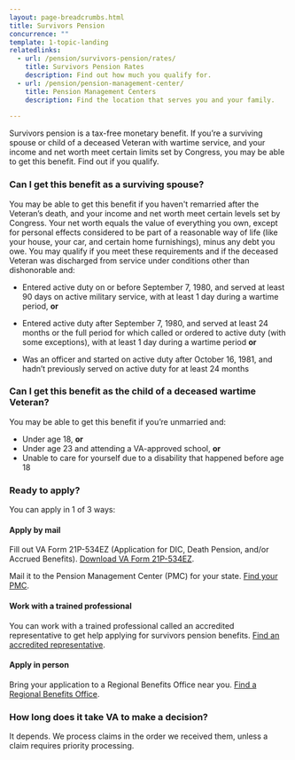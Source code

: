 ```yaml
---
layout: page-breadcrumbs.html
title: Survivors Pension
concurrence: "" 
template: 1-topic-landing
relatedlinks: 
  - url: /pension/survivors-pension/rates/
    title: Survivors Pension Rates
    description: Find out how much you qualify for.
  - url: /pension/pension-management-center/
    title: Pension Management Centers
    description: Find the location that serves you and your family. 
    
---
```


<div class="va-introtext">

Survivors pension is a tax-free monetary benefit. If you’re a surviving spouse or child of a deceased Veteran with wartime service, and your income and net worth meet certain limits set by Congress, you may be able to get this benefit. Find out if you qualify. 

</div>

<div class="feature" markdown=“1”>

### Can I get this benefit as a surviving spouse?

You may be able to get this benefit if you haven't remarried after the Veteran’s death, and your income and net worth meet certain levels set by Congress. Your net worth equals the value of everything you own, except for personal effects considered to be part of a reasonable way of life (like your house, your car, and certain home furnishings), minus any debt you owe. You may qualify if you meet these requirements and if the deceased Veteran was discharged from service under conditions other than dishonorable and:

- Entered active duty on or before September 7, 1980, and served at least 90 days on active military service, with at least 1 day during a wartime period, **or**

- Entered active duty after September 7, 1980, and served at least 24 months or the full period for which called or ordered to active duty (with some exceptions), with at least 1 day during a wartime period **or**

- Was an officer and started on active duty after October 16, 1981, and hadn’t previously served on active duty for at least 24 months


### Can I get this benefit as the child of a deceased wartime Veteran?

You may be able to get this benefit if you’re unmarried and: 
- Under age 18, **or**
- Under age 23 and attending a VA-approved school, **or**
- Unable to care for yourself due to a disability that happened before age 18

</div>

### Ready to apply? 

You can apply in 1 of 3 ways:

#### Apply by mail

Fill out VA Form 21P-534EZ (Application for DIC, Death Pension, and/or Accrued Benefits). [Download VA Form 21P-534EZ](http://vbaw.vba.va.gov/bl/20/cio/20s5/forms/VBA-21P-534EZ-ARE.pdf). 

Mail it to the Pension Management Center (PMC) for your state. [Find your PMC](/pension/pension-management-center/). 

#### Work with a trained professional

You can work with a trained professional called an accredited representative to get help applying for survivors pension benefits. [Find an accredited representative](/disability-benefits/apply/help/).

#### Apply in person

Bring your application to a Regional Benefits Office near you. [Find a Regional Benefits Office](/facilities/). 

### How long does it take VA to make a decision?

It depends. We process claims in the order we received them, unless a claim requires priority processing.   
